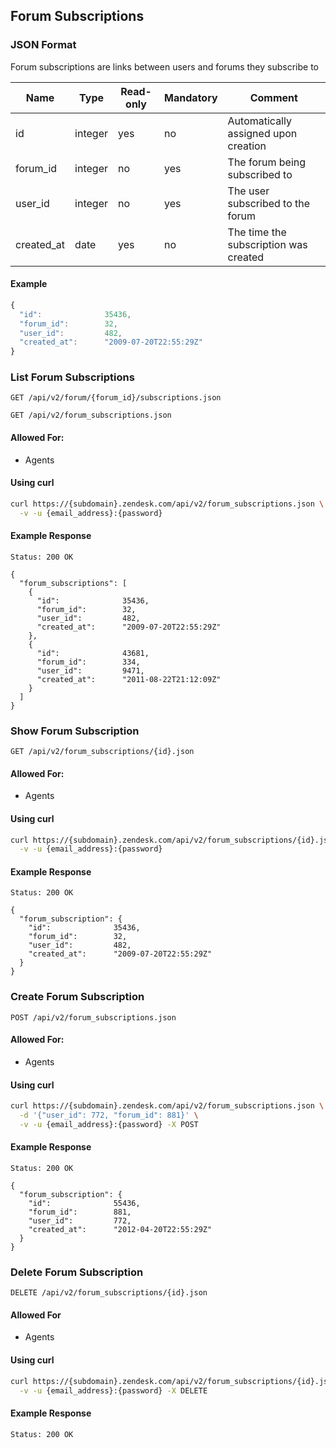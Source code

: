 ## Forum Subscriptions

### JSON Format
Forum subscriptions are links between users and forums they subscribe to

| Name            | Type    | Read-only | Mandatory | Comment
| --------------- | ------- | --------- | --------- | -------
| id              | integer | yes       | no        | Automatically assigned upon creation
| forum_id        | integer | no        | yes       | The forum being subscribed to
| user_id         | integer | no        | yes       | The user subscribed to the forum
| created_at      | date    | yes       | no        | The time the subscription was created

#### Example
```js
{
  "id":              35436,
  "forum_id":        32,
  "user_id":         482,
  "created_at":      "2009-07-20T22:55:29Z"
}
```

### List Forum Subscriptions
`GET /api/v2/forum/{forum_id}/subscriptions.json`

`GET /api/v2/forum_subscriptions.json`

#### Allowed For:

 * Agents

#### Using curl

```bash
curl https://{subdomain}.zendesk.com/api/v2/forum_subscriptions.json \
  -v -u {email_address}:{password}
```

#### Example Response

```http
Status: 200 OK

{
  "forum_subscriptions": [
    {
      "id":              35436,
      "forum_id":        32,
      "user_id":         482,
      "created_at":      "2009-07-20T22:55:29Z"
    },
    {
      "id":              43681,
      "forum_id":        334,
      "user_id":         9471,
      "created_at":      "2011-08-22T21:12:09Z"
    }
  ]
}
```

### Show Forum Subscription
`GET /api/v2/forum_subscriptions/{id}.json`

#### Allowed For:

 * Agents

#### Using curl

```bash
curl https://{subdomain}.zendesk.com/api/v2/forum_subscriptions/{id}.json \
  -v -u {email_address}:{password}
```

#### Example Response

```http
Status: 200 OK

{
  "forum_subscription": {
    "id":              35436,
    "forum_id":        32,
    "user_id":         482,
    "created_at":      "2009-07-20T22:55:29Z"
  }
}
```

### Create Forum Subscription
`POST /api/v2/forum_subscriptions.json`

#### Allowed For:

 * Agents

#### Using curl

```bash
curl https://{subdomain}.zendesk.com/api/v2/forum_subscriptions.json \
  -d '{"user_id": 772, "forum_id": 881}' \
  -v -u {email_address}:{password} -X POST
```

#### Example Response

```http
Status: 200 OK

{
  "forum_subscription": {
    "id":              55436,
    "forum_id":        881,
    "user_id":         772,
    "created_at":      "2012-04-20T22:55:29Z"
  }
}
```

### Delete Forum Subscription
`DELETE /api/v2/forum_subscriptions/{id}.json`

#### Allowed For

 * Agents

#### Using curl

```bash
curl https://{subdomain}.zendesk.com/api/v2/forum_subscriptions/{id}.json \
  -v -u {email_address}:{password} -X DELETE
```

#### Example Response

```http
Status: 200 OK
```